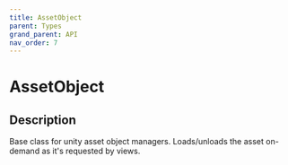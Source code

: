 ```yaml
---
title: AssetObject
parent: Types
grand_parent: API
nav_order: 7
---
```


# AssetObject

## Description

Base class for unity asset object managers. Loads/unloads the asset on-demand as it's requested by views.
